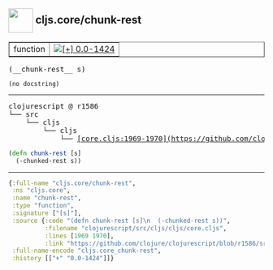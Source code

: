 ## <img width="48px" valign="middle" src="http://i.imgur.com/Hi20huC.png"> cljs.core/chunk-rest

 <table border="1">
<tr>
<td>function</td>
<td><a href="https://github.com/cljsinfo/api-refs/tree/0.0-1424"><img valign="middle" alt="[+] 0.0-1424" src="https://img.shields.io/badge/+-0.0--1424-lightgrey.svg"></a> </td>
</tr>
</table>

 <samp>
(__chunk-rest__ s)<br>
</samp>

```
(no docstring)
```

---

 <pre>
clojurescript @ r1586
└── src
    └── cljs
        └── cljs
            └── <ins>[core.cljs:1969-1970](https://github.com/clojure/clojurescript/blob/r1586/src/cljs/cljs/core.cljs#L1969-L1970)</ins>
</pre>

```clj
(defn chunk-rest [s]
  (-chunked-rest s))
```


---

```clj
{:full-name "cljs.core/chunk-rest",
 :ns "cljs.core",
 :name "chunk-rest",
 :type "function",
 :signature ["[s]"],
 :source {:code "(defn chunk-rest [s]\n  (-chunked-rest s))",
          :filename "clojurescript/src/cljs/cljs/core.cljs",
          :lines [1969 1970],
          :link "https://github.com/clojure/clojurescript/blob/r1586/src/cljs/cljs/core.cljs#L1969-L1970"},
 :full-name-encode "cljs.core_chunk-rest",
 :history [["+" "0.0-1424"]]}

```
